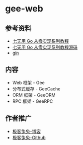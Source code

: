 # gee-web

## 参考资料

* [七天用 Go 从零实现系列教程](https://geektutu.com/post/gee.html)
* [七天用 Go 从零实现系列教程源码](https://github.com/geektutu/7days-golang)
* [gin](https://github.com/gin-gonic/gin)

## 内容

* Web 框架 - Gee
* 分布式缓存 - GeeCache
* ORM 框架 - GeeORM
* RPC 框架 - GeeRPC

## 作者推广

* [极客兔兔-博客](https://geektutu.com/)
* [极客兔兔-Github](https://github.com/geektutu)